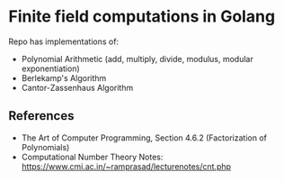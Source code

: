 # Finite field computations in Golang

Repo has implementations of:

* Polynomial Arithmetic (add, multiply, divide, modulus, modular exponentiation)
* Berlekamp's Algorithm
* Cantor-Zassenhaus Algorithm

## References

* The Art of Computer Programming, Section 4.6.2 (Factorization of Polynomials)
* Computational Number Theory Notes: <https://www.cmi.ac.in/~ramprasad/lecturenotes/cnt.php>
